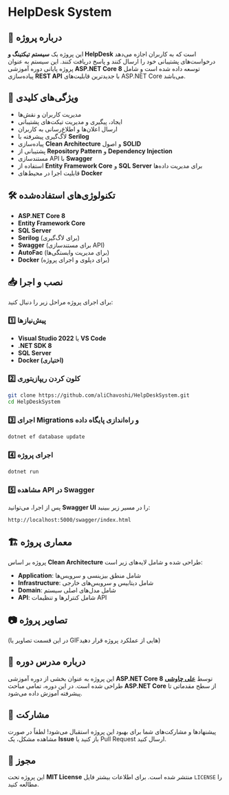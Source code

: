 # HelpDesk System

## 📌 درباره پروژه
این پروژه یک **سیستم تیکتینگ و HelpDesk** است که به کاربران اجازه می‌دهد درخواست‌های پشتیبانی خود را ارسال کنند و پاسخ دریافت کنند. این سیستم به عنوان پروژه پایانی دوره آموزشی **ASP.NET Core 8** توسعه داده شده است و شامل پیاده‌سازی **REST API** با جدیدترین قابلیت‌های ASP.NET Core می‌باشد.

## 🚀 ویژگی‌های کلیدی
- مدیریت کاربران و نقش‌ها
- ایجاد، پیگیری و مدیریت تیکت‌های پشتیبانی
- ارسال اعلان‌ها و اطلاع‌رسانی به کاربران
- لاگ‌گیری پیشرفته با **Serilog**
- پیاده‌سازی **Clean Architecture** و اصول **SOLID**
- پشتیبانی از **Repository Pattern** و **Dependency Injection**
- مستندسازی API با **Swagger**
- استفاده از **Entity Framework Core** و **SQL Server** برای مدیریت داده‌ها
- قابلیت اجرا در محیط‌های **Docker**

## 🛠️ تکنولوژی‌های استفاده‌شده
- **ASP.NET Core 8**
- **Entity Framework Core**
- **SQL Server**
- **Serilog** (برای لاگ‌گیری)
- **Swagger** (برای مستندسازی API)
- **AutoFac** (برای مدیریت وابستگی‌ها)
- **Docker** (برای دپلوی و اجرای پروژه)

## 📥 نصب و اجرا
برای اجرای پروژه مراحل زیر را دنبال کنید:

### 1️⃣ پیش‌نیازها
- **Visual Studio 2022** یا **VS Code**
- **.NET SDK 8**
- **SQL Server**
- **Docker (اختیاری)**

### 2️⃣ کلون کردن ریپازیتوری
```sh
git clone https://github.com/aliChavoshi/HelpDeskSystem.git
cd HelpDeskSystem
```

### 3️⃣ اجرای Migrations و راه‌اندازی پایگاه داده
```sh
dotnet ef database update
```

### 4️⃣ اجرای پروژه
```sh
dotnet run
```

### 5️⃣ مشاهده API در Swagger
پس از اجرا، می‌توانید **Swagger UI** را در مسیر زیر ببینید:
```
http://localhost:5000/swagger/index.html
```

## 🏗️ معماری پروژه
پروژه بر اساس **Clean Architecture** طراحی شده و شامل لایه‌های زیر است:
- **Application**: شامل منطق بیزینسی و سرویس‌ها
- **Infrastructure**: شامل دیتابیس و سرویس‌های خارجی
- **Domain**: شامل مدل‌های اصلی سیستم
- **API**: شامل کنترلرها و تنظیمات API

## 📷 تصاویر پروژه
(در این قسمت تصاویر یا GIF‌هایی از عملکرد پروژه قرار دهید)

## 📢 درباره مدرس دوره
این پروژه به عنوان بخشی از دوره آموزشی **ASP.NET Core 8** توسط **[علی چاوشی ](https://www.daneshjooyar.com/asp-net-core-8/)** طراحی شده است. در این دوره، تمامی مباحث **ASP.NET Core** از سطح مقدماتی تا پیشرفته آموزش داده می‌شود.

## 🤝 مشارکت
پیشنهادها و مشارکت‌های شما برای بهبود این پروژه استقبال می‌شود! لطفاً در صورت مشاهده مشکل، یک **Issue** باز کنید یا Pull Request ارسال کنید.

## 📜 مجوز
این پروژه تحت **MIT License** منتشر شده است. برای اطلاعات بیشتر فایل `LICENSE` را مطالعه کنید.

